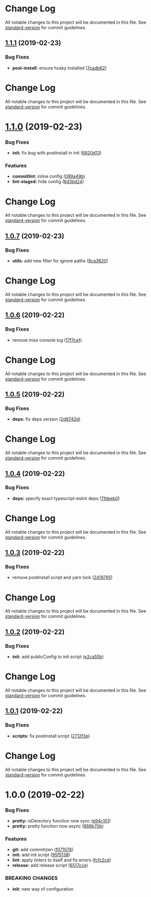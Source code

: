 # Change Log

All notable changes to this project will be documented in this file. See [standard-version](https://github.com/conventional-changelog/standard-version) for commit guidelines.

## [1.1.1](https://github.com/solid-soda/scripts/compare/v1.1.0...v1.1.1) (2019-02-23)


### Bug Fixes

* **post-install:** ensure husky installed ([7cadb62](https://github.com/solid-soda/scripts/commit/7cadb62))



# Change Log

All notable changes to this project will be documented in this file. See [standard-version](https://github.com/conventional-changelog/standard-version) for commit guidelines.

# [1.1.0](https://github.com/solid-soda/scripts/compare/v1.0.7...v1.1.0) (2019-02-23)


### Bug Fixes

* **init:** fix bug with postinstall in init ([6820d13](https://github.com/solid-soda/scripts/commit/6820d13))


### Features

* **commitlint:** inline config ([089a49b](https://github.com/solid-soda/scripts/commit/089a49b))
* **lint-staged:** hide config ([8d3bd24](https://github.com/solid-soda/scripts/commit/8d3bd24))



# Change Log

All notable changes to this project will be documented in this file. See [standard-version](https://github.com/conventional-changelog/standard-version) for commit guidelines.

## [1.0.7](https://github.com/solid-soda/scripts/compare/v1.0.6...v1.0.7) (2019-02-23)


### Bug Fixes

* **utils:** add new filter for ignore paths ([8ca3820](https://github.com/solid-soda/scripts/commit/8ca3820))



# Change Log

All notable changes to this project will be documented in this file. See [standard-version](https://github.com/conventional-changelog/standard-version) for commit guidelines.

## [1.0.6](https://github.com/solid-soda/scripts/compare/v1.0.5...v1.0.6) (2019-02-22)


### Bug Fixes

* remove miss console log ([17f7cef](https://github.com/solid-soda/scripts/commit/17f7cef))



# Change Log

All notable changes to this project will be documented in this file. See [standard-version](https://github.com/conventional-changelog/standard-version) for commit guidelines.

## [1.0.5](https://github.com/solid-soda/scripts/compare/v1.0.4...v1.0.5) (2019-02-22)


### Bug Fixes

* **deps:** fix deps version ([2d8742d](https://github.com/solid-soda/scripts/commit/2d8742d))



# Change Log

All notable changes to this project will be documented in this file. See [standard-version](https://github.com/conventional-changelog/standard-version) for commit guidelines.

## [1.0.4](https://github.com/solid-soda/scripts/compare/v1.0.3...v1.0.4) (2019-02-22)


### Bug Fixes

* **deps:** specify exact typescript-eslint deps ([7fdeeb0](https://github.com/solid-soda/scripts/commit/7fdeeb0))



# Change Log

All notable changes to this project will be documented in this file. See [standard-version](https://github.com/conventional-changelog/standard-version) for commit guidelines.

## [1.0.3](https://github.com/solid-soda/scripts/compare/v1.0.2...v1.0.3) (2019-02-22)


### Bug Fixes

* remove postinstall script and yarn lock ([2419795](https://github.com/solid-soda/scripts/commit/2419795))



# Change Log

All notable changes to this project will be documented in this file. See [standard-version](https://github.com/conventional-changelog/standard-version) for commit guidelines.

## [1.0.2](https://github.com/solid-soda/scripts/compare/v1.0.1...v1.0.2) (2019-02-22)


### Bug Fixes

* **init:** add publicConfig to init script ([e2ca55b](https://github.com/solid-soda/scripts/commit/e2ca55b))



# Change Log

All notable changes to this project will be documented in this file. See [standard-version](https://github.com/conventional-changelog/standard-version) for commit guidelines.

## [1.0.1](https://github.com/solid-soda/scripts/compare/v1.0.0...v1.0.1) (2019-02-22)


### Bug Fixes

* **scripts:** fix postinstall script ([2712f3e](https://github.com/solid-soda/scripts/commit/2712f3e))



# Change Log

All notable changes to this project will be documented in this file. See [standard-version](https://github.com/conventional-changelog/standard-version) for commit guidelines.

# 1.0.0 (2019-02-22)


### Bug Fixes

* **pretty:** isDerectory function now sync ([e94c101](https://github.com/solid-soda/scripts/commit/e94c101))
* **pretty:** pretty function now async ([868b70b](https://github.com/solid-soda/scripts/commit/868b70b))


### Features

* **git:** add commitizen ([f071078](https://github.com/solid-soda/scripts/commit/f071078))
* **init:** add init script ([95f5138](https://github.com/solid-soda/scripts/commit/95f5138))
* **lint:** apply linters to itself and fix errors ([fcfc2cd](https://github.com/solid-soda/scripts/commit/fcfc2cd))
* **release:** add release script ([6517cce](https://github.com/solid-soda/scripts/commit/6517cce))


### BREAKING CHANGES

* **init:** new way of configuration
